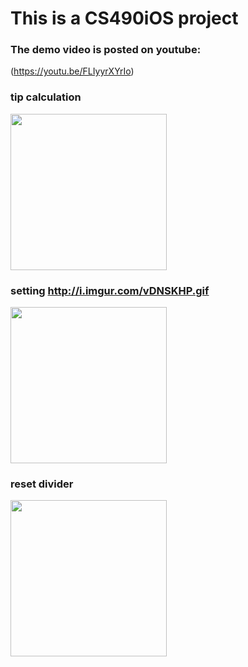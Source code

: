 # This is a CS490iOS project

### The demo video is posted on youtube:

(https://youtu.be/FLIyyrXYrIo)

### tip calculation

<img src="http://i.imgur.com/8JsJInq.gif" width="250">  

### setting http://i.imgur.com/vDNSKHP.gif

<img src="http://i.imgur.com/diFc4kq.gif" width="250"> 

### reset divider

<img src="http://i.imgur.com/vDNSKHP.gif" width="250">
